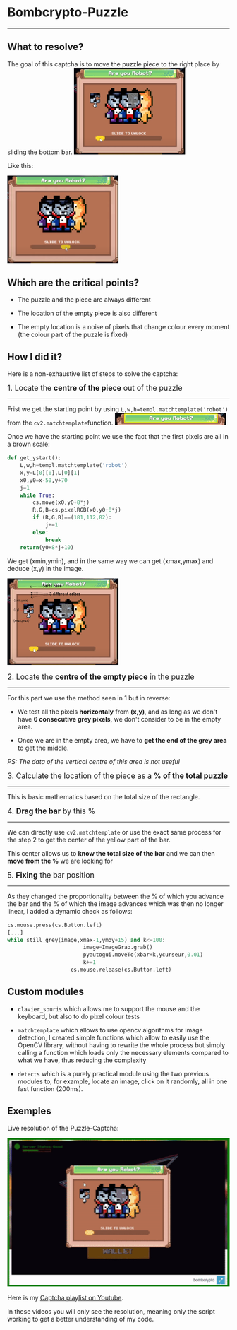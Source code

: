 # Bombcrypto-Puzzle
---

## What to resolve?

The goal of this captcha is to move the puzzle piece to the right place by sliding the bottom bar.
<img src="https://github.com/HugoCls/Captcha-Solving/blob/main/Bombcrypto-Puzzle/images/README_IMAGES/captcha_not_done.png?raw=true"  width="50%" height="50%">

Like this:

<img src="https://github.com/HugoCls/Captcha-Solving/blob/main/Bombcrypto-Puzzle/images/README_IMAGES/captcha_done.png?raw=true" width="50%" height="50%">


## Which are the critical points?

- The puzzle and the piece are always different


- The location of the empty piece is also different


- The empty location is a noise of pixels that change colour every moment (the colour part of the puzzle is fixed)

## How I did it?

Here is a non-exhaustive list of steps to solve the captcha:

<big>1. Locate the **centre of the piece** out of the puzzle</big>
***

Frist we get the starting point by using `L,w,h=templ.matchtemplate('robot')` from the `cv2.matchtemplate`function.
<img src="https://github.com/HugoCls/Captcha-Solving/blob/main/Bombcrypto-Puzzle/images/README_IMAGES/get_start_point.png?raw=true" width="50%" height="50%">

Once we have the starting point we use the fact that the first pixels are all in a brown scale:




```python
def get_ystart():
    L,w,h=templ.matchtemplate('robot')
    x,y=L[0][0],L[0][1]
    x0,y0=x-50,y+70
    j=1
    while True:
        cs.move(x0,y0+8*j)
        R,G,B=cs.pixelRGB(x0,y0+8*j)
        if (R,G,B)==(181,112,82):
            j+=1
        else:
            break
    return(y0+8*j+10)
```

We get (xmin,ymin), and in the same way we can get (xmax,ymax) and deduce (x,y) in the image.

<img src="https://github.com/HugoCls/Captcha-Solving/blob/main/Bombcrypto-Puzzle/images/README_IMAGES/find_piece.png?raw=true" width="50%" height="50%">

<big>2. Locate the **centre of the empty piece** in the puzzle</big>
***

For this part we use the method seen in 1 but in reverse:

- We test all the pixels **horizontaly** from **(x,y)**, and as long as we don't have **6 consecutive grey pixels**, we don't consider to be in the empty area.


- Once we are in the empty area, we have to **get the end of the grey area** to get the middle.



*PS: The data of the vertical centre of this area is not useful*

<big>3. Calculate the location of the piece as a **% of the total puzzle**</big>
***

This is basic mathematics based on the total size of the rectangle.

<big>4. **Drag the bar** by this %</big>
***

We can directly use `cv2.matchtemplate` or use the exact same process for the step 2 to get the center of the yellow part of the bar.

This center allows us to **know the total size of the bar** and we can then **move from the %** we are looking for

<big>5. **Fixing** the bar position</big>
***

As they changed the proportionality between the % of which you advance the bar and the % of which the image advances which was then no longer linear, I added a dynamic check as follows:



```python
cs.mouse.press(cs.Button.left)
[...]
while still_grey(image,xmax-1,ymoy+15) and k<=100:
                        image=ImageGrab.grab()
                        pyautogui.moveTo(xbar+k,ycurseur,0.01)
                        k+=1
                    cs.mouse.release(cs.Button.left)
```


## Custom modules

* `clavier_souris` which allows me to support the mouse and the keyboard, but also to do pixel colour tests


* `matchtemplate` which allows to use opencv algorithms for image detection, I created simple functions which allow to easily use the OpenCV library, without having to rewrite the whole process but simply calling a function which loads only the necessary elements compared to what we have, thus reducing the complexity


* `detects` which is a purely practical module using the two previous modules to, for example, locate an image, click on it randomly, all in one fast function (200ms).


## Exemples

Live resolution of the Puzzle-Captcha:
<p align="left">
	<img src="https://github.com/HugoCls/BOT-Bombcrypto/blob/main/data/images/readme/captcha.gif?raw=true" alt="Captcha" style="width: 100%;">
</p>	

Here is my [Captcha playlist on Youtube](https://www.youtube.com/watch?v=nxSKQm3I88s&list=PL_7_H9j4EBUPKgiBUpKZJKIzCvJqu0Cbb "Captcha on Youtube").

In these videos you will only see the resolution, meaning only the script working to get a better understanding of my code.

